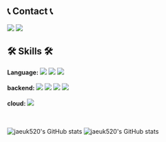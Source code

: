 <div align="left-aligend">

  
  
  ## 📞 Contact 📞
  <a href="jaeuk2000@gmail.com"><img src="https://img.shields.io/badge/Gmail-EA4335?style=flat-square&logo=Gmail&logoColor=white"/></a>
  <a href="https://www.instagram.com/jw_p.00/" target="_blank"><img src="https://img.shields.io/badge/Instagram-E4405F?style=flat-square&logo=Instagram&logoColor=white"/></a>
  
  
  ## 🛠 Skills 🛠
  <div>
  <strong>Language: </strong>
  <img src="https://img.shields.io/badge/Java-007396?style=flat-square&logo=java&logoColor=white"> 
  <img src="https://img.shields.io/badge/C++-00599C?style=flat-square&logo=c%2B%2B&logoColor=white">
  <img src="https://img.shields.io/badge/Python-3776AB?style=flat-square&logo=python&logoColor=white"><br><br>
  <strong>backend:  </strong>
  <img src="https://img.shields.io/badge/Spring-6DB33F?style=flat-square&logo=spring&logoColor=white">
  <img src="https://img.shields.io/badge/Spring boot-6DB33F?style=flat-square&logo=springboot&logoColor=white">
  <img src="https://img.shields.io/badge/MySQL-4479A1?style=flat-square&logo=mysql&logoColor=white"> 
  <img src="https://img.shields.io/badge/MongoDB-47A248?style=flat-square&logo=MongoDB&logoColor=white"><br><br>
  <strong>cloud:  </strong>
  <img src="https://img.shields.io/badge/Amazon AWS-232F3E?style=flat-square&logo=Amazon AWS&logoColor=white">
  </div>
  
<br />
<br />

![jaeuk520's GitHub stats](https://github-readme-stats.vercel.app/api?username=jaeuk520&include_all_commits=true&show_icons=true&theme=dracula&show=reviews,prs_merged&hide=issues)
![jaeuk520's GitHub stats](https://github-readme-stats.vercel.app/api/top-langs/?username=jaeuk520&show_icons=true&show_owner=true&layout=compact&theme=tokyonight&hide=jupyter%20notebook&include_all_commits=true)


</div>
